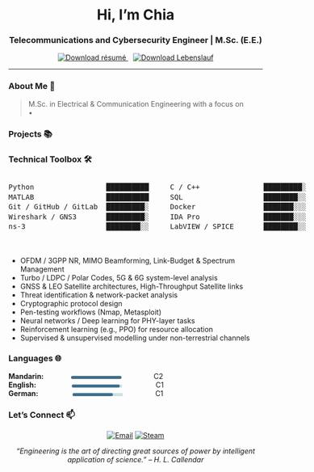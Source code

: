 <!-- ---------- HERO ---------- -->

<h1 align="center"> Hi, I’m Chia</h1>
<h3 align="center"> Telecommunications and Cybersecurity Engineer | M.Sc. (E.E.)</h3>

<p align="center">
  <!-- English résumé -->
  <a href="./ChiaLee_resume.pdf" target="_blank" style="margin-right: 10px;">
    <img
      src="https://img.shields.io/badge/Resume-PDF-blue?logo=adobeacrobatreader&logoColor=white&style=flat-square"
      alt="Download résumé"
    />
  </a>
  <!-- German Lebenslauf -->
  <a href="./ChiaLee_Lebenslauf.pdf" target="_blank">
    <img
      src="https://img.shields.io/badge/Lebenslauf-PDF-blue?logo=adobeacrobatreader&logoColor=white&style=flat-square"
      alt="Download Lebenslauf"
    />
  </a>
</p>

---

### About Me 💫
> M.Sc. in Electrical & Communication Engineering with a focus on <br>
> • 



### Projects 📚




### Technical Toolbox 🛠️ 

<div align="center">
  <pre style="display:inline-block; text-align:left; line-height:1.4em;">
Python                 ██████████     C / C++               █████████░ 
MATLAB                 ██████████     SQL                   ████████░░ 
Git / GitHub / GitLab  █████████░     Docker                ███████░░░ 
Wireshark / GNS3       █████████░     IDA Pro               ███████░░░ 
ns-3                   ████████░░     LabVIEW / SPICE       ████████░░ 
  </pre>
</div>


 
- OFDM / 3GPP NR, MIMO Beamforming, Link-Budget & Spectrum Management  
- Turbo / LDPC / Polar Codes, 5G & 6G system-level analysis  
- GNSS & LEO Satellite architectures, High-Throughput Satellite links  
- Threat identification & network-packet analysis  
- Cryptographic protocol design  
- Pen-testing workflows (Nmap, Metasploit) 
- Neural networks / Deep learning for PHY-layer tasks  
- Reinforcement learning (e.g., PPO) for resource allocation  
- Supervised & unsupervised modelling under non-terrestrial channels  


### Languages 🌐
**Mandarin:**
<svg viewBox="0 0 100 6" width="200" height="6">
  <rect width="100" height="6" fill="#D0DEE4" rx="3"/>
  <rect width="100" height="6" fill="#3F708A" rx="3"/>
</svg>&emsp;C2
<br/>
**English:**
<svg viewBox="0 0 100 6" width="233" height="6">
  <rect width="100" height="6" fill="#D0DEE4" rx="3"/>
  <rect width="95"  height="6" fill="#3F708A" rx="3"/>
</svg>C1
<br/>
**German:**
<svg viewBox="0 0 100 6" width="228" height="6">
  <rect width="100" height="6" fill="#D0DEE4" rx="3"/>
  <rect width="80"  height="6" fill="#3F708A" rx="3"/>
</svg>C1
<br/>

### Let’s Connect 📫
<p align="center">
  <a href="mailto:<chialeecc@gmail.com>" target="_blank"><img src="https://img.shields.io/badge/Email-D14836?logo=gmail&logoColor=white&style=for-the-badge" alt="Email"></a>
  <a href="https://steamcommunity.com/id/76561199487047339" target="_blank">
    <img src="https://img.shields.io/badge/Steam-000000?logo=steam&logoColor=white&style=for-the-badge"
         alt="Steam"> </a>
</p>

<!-- Footer quote -->
<p align="center"><em>“Engineering is the art of directing great sources of power by intelligent application of science.” – H. L. Callendar</em></p>
